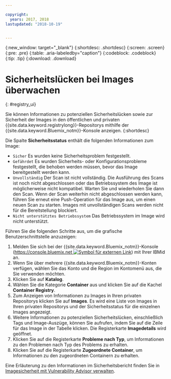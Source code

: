 ```yaml
---

copyright:
  years: 2017, 2018
lastupdated: "2018-10-19"


---
```


{:new_window: target="_blank"}
{:shortdesc: .shortdesc}
{:screen: .screen}
{:pre: .pre}
{:table: .aria-labeledby="caption"}
{:codeblock: .codeblock}
{:tip: .tip}
{:download: .download}

# Sicherheitslücken bei Images überwachen
{: #registry_ui}

Sie können Informationen zu potenziellen Sicherheitslücken sowie zur Sicherheit der Images in den öffentlichen und privaten {{site.data.keyword.registrylong}}-Repositorys mithilfe der {{site.data.keyword.Bluemix_notm}}-Konsole anzeigen.
{:shortdesc}

Die Spalte **Sicherheitsstatus** enthält die folgenden Informationen zum Image:
- `Sicher` Es wurden keine Sicherheitsproblem festgestellt.
- `Gefährdet` Es wurden Sicherheits- oder Konfigurationsprobleme festgestellt, die behoben werden müssen, bevor das Image bereitgestellt werden kann.
- `Unvollständig` Der Scan ist nicht vollständig. Die Ausführung des Scans ist noch nicht abgeschlossen oder das Betriebssystem des Image ist möglicherweise nicht kompatibel. Warten Sie und wiederholen Sie dann den Scan. Wenn der Scan weiterhin nicht abgeschlossen werden kann, führen Sie erneut eine Push-Operation für das Image aus, um einen neuen Scan zu starten. Images mit unvollständigen Scans werden nicht für die Bereitstellung blockiert.
- `Nicht unterstütztes Betriebssystem` Das Betriebssystem im Image wird nicht unterstützt.

Führen Sie die folgenden Schritte aus, um die grafische Benutzerschnittstelle anzuzeigen:

1. Melden Sie sich bei der {{site.data.keyword.Bluemix_notm}}-Konsole ([https://console.bluemix.net ![Symbol für externen Link](../../icons/launch-glyph.svg "Symbol für externen Link")](https://console.bluemix.net)) mit Ihrer IBMid an.
2. Wenn Sie über mehrere {{site.data.keyword.Bluemix_notm}}-Konten verfügen, wählen Sie das Konto und die Region im Kontomenü aus, die Sie verwenden möchten.
3. Klicken Sie auf **Katalog**.
4. Wählen Sie die Kategorie **Container** aus und klicken Sie auf die Kachel **Container Registry**.
5. Zum Anzeigen von Informationen zu Images in Ihren privaten Repositorys klicken Sie auf **Images**. Es wird eine Liste von Images in Ihren privaten Repositorys und der Sicherheitsstatus für die einzelnen Images angezeigt.
6. Weitere Informationen zu potenziellen Sicherheitslücken, einschließlich Tags und Image-Auszüge, können Sie aufrufen, indem Sie auf die Zeile für das Image in der Tabelle klicken. Die Registerkarte **Imagedetails** wird geöffnet.
7. Klicken Sie auf die Registerkarte **Probleme nach Typ**, um Informationen zu den Problemen nach Typ des Problems zu erhalten.
8. Klicken Sie auf die Registerkarte **Zugeordnete Container**, um Informationen zu den zugeordneten Containern zu erhalten.

Eine Erläuterung zu den Informationen im Sicherheitsbericht finden Sie in [Imagesicherheit mit Vulnerability Advisor verwalten](/docs/services/va/va_index.html).
